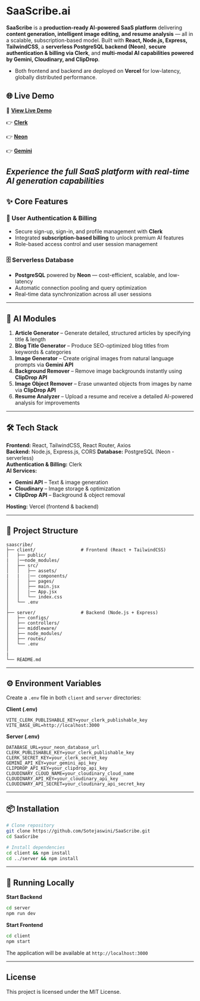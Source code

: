 # SaaScribe.ai

**SaaScribe** is a **production-ready AI-powered SaaS platform** delivering **content generation, intelligent image editing, and resume analysis** — all in a scalable, subscription-based model. Built with **React, Node.js, Express, TailwindCSS**, a **serverless PostgreSQL backend (Neon)**, **secure authentication & billing via Clerk**, and **multi-modal AI capabilities powered by Gemini, Cloudinary, and ClipDrop**.
- Both frontend and backend are deployed on **Vercel** for low-latency, globally distributed performance.

## 🌐 Live Demo

🔗 **[View Live Demo](https://saas-scribe-ai.vercel.app/)** 

👉 **[Clerk](https://go.clerk.com/GHwC6Yp/)**

👉 **[Neon](https://get.neon.com/XZ88lhE/)**

👉 **[Gemini](https://aistudio.google.com/apikey?_gl=1*16hhxge*_up*MQ..&gclid=CjwKCAjwhuHEBhBHEiwAZrvdcrPDtgPJ-dQhQAYenC63CxRmvIyws1zw5OoVxyctSGcrS3X2cAYcHxoCLJMQAvD_BwE&gclsrc=aw.ds)**

*Experience the full SaaS platform with real-time AI generation capabilities*
---

## ✨ Core Features

### 🔐 User Authentication & Billing
- Secure sign-up, sign-in, and profile management with **Clerk**
- Integrated **subscription-based billing** to unlock premium AI features
- Role-based access control and user session management

### 🗄️ Serverless Database
- **PostgreSQL** powered by **Neon** — cost-efficient, scalable, and low-latency
- Automatic connection pooling and query optimization
- Real-time data synchronization across all user sessions

---

## 🤖 AI Modules

1. **Article Generator** – Generate detailed, structured articles by specifying title & length
2. **Blog Title Generator** – Produce SEO-optimized blog titles from keywords & categories  
3. **Image Generator** – Create original images from natural language prompts via **Gemini API**
4. **Background Remover** – Remove image backgrounds instantly using **ClipDrop API**
5. **Image Object Remover** – Erase unwanted objects from images by name via **ClipDrop API**
6. **Resume Analyzer** – Upload a resume and receive a detailed AI-powered analysis for improvements

---

## 🛠️ Tech Stack

**Frontend:** React, TailwindCSS, React Router, Axios  
**Backend:** Node.js, Express.js, CORS 
**Database:** PostgreSQL (Neon - serverless)  
**Authentication & Billing:** Clerk  
**AI Services:**
- **Gemini API** – Text & image generation
- **Cloudinary** – Image storage & optimization  
- **ClipDrop API** – Background & object removal

**Hosting:** Vercel (frontend & backend)

---

## 📂 Project Structure

```
saascribe/
├── client/                 # Frontend (React + TailwindCSS)
│   ├── public/
|   |──node_modules/
│   ├── src/
│   │   ├── assets/
|   |   |── components/
│   │   ├── pages/
│   │   ├── main.jsx
│   │   |── App.jsx
│   │   └── index.css
│   └── .env
│
├── server/                 # Backend (Node.js + Express)
│   ├── configs/
│   ├── controllers/
│   ├── middleware/
│   ├── node_modules/
│   ├── routes/
│   └── .env
│
|
└── README.md
```

---

## ⚙️ Environment Variables

Create a `.env` file in both `client` and `server` directories:

**Client (.env)**
```env
VITE_CLERK_PUBLISHABLE_KEY=your_clerk_publishable_key
VITE_BASE_URL=http://localhost:3000
```

**Server (.env)**
```env
DATABASE_URL=your_neon_database_url
CLERK_PUBLISHABLE_KEY=your_clerk_publishable_key
CLERK_SECRET_KEY=your_clerk_secret_key
GEMINI_API_KEY=your_gemini_api_key
CLIPDROP_API_KEY=your_clipdrop_api_key
CLOUDINARY_CLOUD_NAME=your_cloudinary_cloud_name
CLOUDINARY_API_KEY=your_cloudinary_api_key
CLOUDINARY_API_SECRET=your_cloudinary_api_secret_key
```

---

## 📦 Installation

```bash
# Clone repository
git clone https://github.com/Sotejaswini/SaaScribe.git
cd SaaScribe

# Install dependencies
cd client && npm install
cd ../server && npm install
```

---

## 🚀 Running Locally

**Start Backend**
```bash
cd server
npm run dev
```

**Start Frontend**
```bash
cd client
npm start
```

The application will be available at `http://localhost:3000`

---
## License

This project is licensed under the MIT License.
